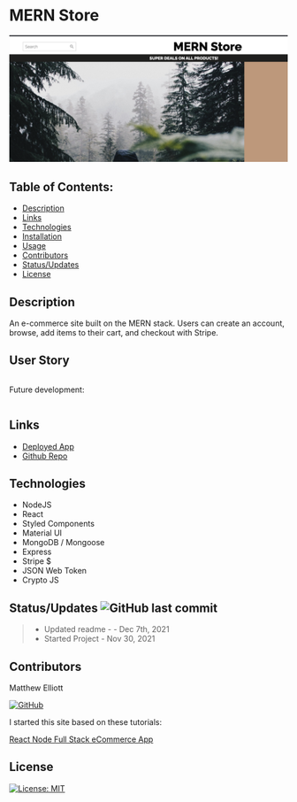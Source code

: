 # MERN Store

![Homepage screenshot](/style_shop_screenshot.png)

## Table of Contents:

- [Description](#description)
- [Links](#links)
- [Technologies](#technologies)
- [Installation](#installation)
- [Usage](#usage)
- [Contributors](#contributors)
- [Status/Updates](#statusupdates)
- [License](#license)

## Description

An e-commerce site built on the MERN stack. Users can create an account, browse, add items to their cart, and checkout with Stripe.

## User Story

```

```

Future development:

```

```

## Links

- [Deployed App](https://ecomm-store-mern.herokuapp.com/)
- [Github Repo](https://github.com/MatteoThomas/mern-store)

## Technologies

- NodeJS
- React
- Styled Components
- Material UI
- MongoDB / Mongoose
- Express
- Stripe $
- JSON Web Token
- Crypto JS

## Status/Updates ![GitHub last commit](https://img.shields.io/github/last-commit/MatteoThomas/photo-drop)

> - Updated readme - - Dec 7th, 2021
> - Started Project - Nov 30, 2021

## Contributors

Matthew Elliott

[![GitHub](https://img.shields.io/badge/GitHub-MatteoThomas-green?style=social&logo=GitHub&link=https://github.com/MatteoThomas)](https://github.com/MatteoThomas)

I started this site based on these tutorials:

[React Node Full Stack eCommerce App](https://www.youtube.com/playlist?list=PLj-4DlPRT48mxPG8TAXOH4qqQ1ijuERO4 "Lama Dev's Youtube Page")

## License

[![License: MIT](https://img.shields.io/badge/License-MIT-yellow.svg)](https://opensource.org/licenses/MIT)
